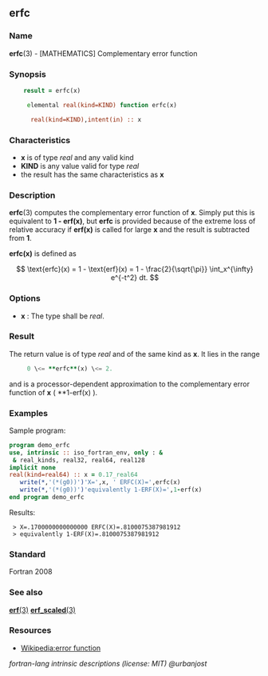 ## erfc

### **Name**

**erfc**(3) - \[MATHEMATICS\] Complementary error function

### **Synopsis**

```fortran
    result = erfc(x)
```

```fortran
     elemental real(kind=KIND) function erfc(x)

      real(kind=KIND),intent(in) :: x
```

### **Characteristics**

- **x** is of type _real_ and any valid kind
- **KIND** is any value valid for type _real_
- the result has the same characteristics as **x**

### **Description**

**erfc**(3) computes the complementary error function of **x**. Simply
put this is equivalent to **1 - erf(x)**, but **erfc** is provided
because of the extreme loss of relative accuracy if **erf(x)** is
called for large **x** and the result is subtracted from **1**.

**erfc(x)** is defined as

<!--
$$
\text{erfc}(x) = 1 - \text{erf}(x) = 1 - \frac{2}{\sqrt{\pi}} \int_0^x e^{-t^2} dt.
$$
-->

$$
\text{erfc}(x) = 1 - \text{erf}(x) = 1 - \frac{2}{\sqrt{\pi}} \int_x^{\infty} e^{-t^2} dt.
$$

### **Options**

- **x**
  : The type shall be _real_.

### **Result**

The return value is of type _real_ and of the same kind as **x**. It lies in
the range

```fortran
     0 \<= **erfc**(x) \<= 2.
```

and is a processor-dependent approximation to the complementary error
function of **x** ( \*\*1-erf(x) ).

### **Examples**

Sample program:

```fortran
program demo_erfc
use, intrinsic :: iso_fortran_env, only : &
 & real_kinds, real32, real64, real128
implicit none
real(kind=real64) :: x = 0.17_real64
   write(*,'(*(g0))')'X=',x, ' ERFC(X)=',erfc(x)
   write(*,'(*(g0))')'equivalently 1-ERF(X)=',1-erf(x)
end program demo_erfc
```

Results:

```text
 > X=.1700000000000000 ERFC(X)=.8100075387981912
 > equivalently 1-ERF(X)=.8100075387981912
```

### **Standard**

Fortran 2008

### **See also**

[**erf**(3)](#erf)
[**erf_scaled**(3)](#erf_scaled)

### **Resources**

- [Wikipedia:error function](https://en.wikipedia.org/wiki/Error_function)

_fortran-lang intrinsic descriptions (license: MIT) \@urbanjost_
